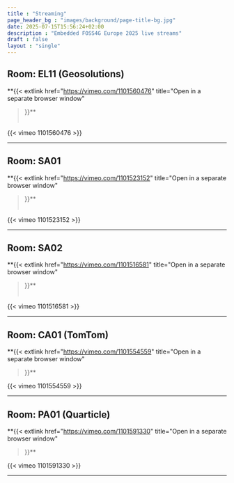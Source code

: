 ```yaml
---
title : "Streaming"
page_header_bg : "images/background/page-title-bg.jpg"
date: 2025-07-15T15:56:24+02:00
description : "Embedded FOSS4G Europe 2025 live streams"
draft : false
layout : "single"
---
```



## Room: EL11 (Geosolutions)

**{{<
    extlink href="https://vimeo.com/1101560476"
    title="Open in a separate browser window"
>}}**
<br><br>

{{< vimeo 1101560476 >}}

---

## Room: SA01

**{{<
    extlink href="https://vimeo.com/1101523152"
    title="Open in a separate browser window"
>}}**
<br><br>

{{< vimeo 1101523152 >}}

---

## Room: SA02

**{{<
    extlink href="https://vimeo.com/1101516581"
    title="Open in a separate browser window"
>}}**
<br><br>

{{< vimeo 1101516581 >}}

---

## Room: CA01 (TomTom)

**{{<
    extlink href="https://vimeo.com/1101554559"
    title="Open in a separate browser window"
>}}**

{{< vimeo 1101554559 >}}

---

## Room: PA01 (Quarticle)

**{{<
    extlink href="https://vimeo.com/1101591330"
    title="Open in a separate browser window"
>}}**

{{< vimeo 1101591330 >}}

---
